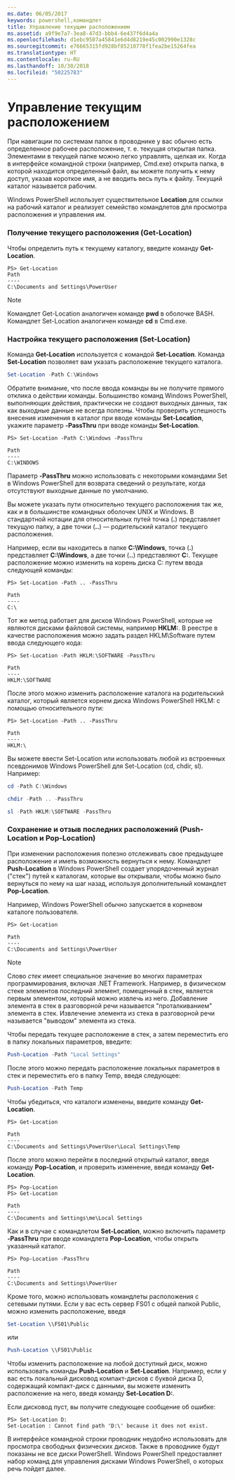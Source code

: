 ```yaml
---
ms.date: 06/05/2017
keywords: powershell,командлет
title: Управление текущим расположением
ms.assetid: a9f9e7a7-3ea8-47d3-bbb4-6e437f6d4a4a
ms.openlocfilehash: d1ebc9507a45841e6d4d8219e45c002990e1328c
ms.sourcegitcommit: e76665315fd928bf85210778f1fea2be15264fea
ms.translationtype: HT
ms.contentlocale: ru-RU
ms.lasthandoff: 10/30/2018
ms.locfileid: "50225783"
---
```

# <a name="managing-current-location"></a>Управление текущим расположением

При навигации по системам папок в проводнике у вас обычно есть определенное рабочее расположение, т. е. текущая открытая папка. Элементами в текущей папке можно легко управлять, щелкая их. Когда в интерфейсе командной строки (например, Cmd.exe) открыта папка, в которой находится определенный файл, вы можете получить к нему доступ, указав короткое имя, а не вводить весь путь к файлу. Текущий каталог называется рабочим.

Windows PowerShell использует существительное **Location** для ссылки на рабочий каталог и реализует семейство командлетов для просмотра расположения и управления им.

### <a name="getting-your-current-location-get-location"></a>Получение текущего расположения (Get-Location)

Чтобы определить путь к текущему каталогу, введите команду **Get-Location**.

```
PS> Get-Location
Path
----
C:\Documents and Settings\PowerUser
```

> [!NOTE]
> Командлет Get-Location аналогичен команде **pwd** в оболочке BASH. Командлет Set-Location аналогичен команде **cd** в Cmd.exe.

### <a name="setting-your-current-location-set-location"></a>Настройка текущего расположения (Set-Location)

Команда **Get-Location** используется с командой **Set-Location**. Команда **Set-Location** позволяет вам указать расположение текущего каталога.

```powershell
Set-Location -Path C:\Windows
```

Обратите внимание, что после ввода команды вы не получите прямого отклика о действии команды. Большинство команд Windows PowerShell, выполняющих действия, практически не создают выходных данных, так как выходные данные не всегда полезны. Чтобы проверить успешность внесения изменения в каталог при вводе команды **Set-Location**, укажите параметр **-PassThru** при вводе команды **Set-Location**.

```
PS> Set-Location -Path C:\Windows -PassThru

Path
----
C:\WINDOWS
```

Параметр **-PassThru** можно использовать с некоторыми командами Set в Windows PowerShell для возврата сведений о результате, когда отсутствуют выходные данные по умолчанию.

Вы можете указать пути относительно текущего расположения так же, как и в большинстве командных оболочек UNIX и Windows. В стандартной нотации для относительных путей точка (**.**) представляет текущую папку, а две точки (**..**) — родительский каталог текущего расположения.

Например, если вы находитесь в папке **C:\\Windows**, точка (**.**) представляет **C:\\Windows**, а две точки (**..**) представляют **C:**. Текущее расположение можно изменить на корень диска C: путем ввода следующей команды:

```
PS> Set-Location -Path .. -PassThru

Path
----
C:\
```

Тот же метод работает для дисков Windows PowerShell, которые не являются дисками файловой системы, например **HKLM:**. В реестре в качестве расположения можно задать раздел HKLM\\Software путем ввода следующего кода:

```
PS> Set-Location -Path HKLM:\SOFTWARE -PassThru

Path
----
HKLM:\SOFTWARE
```

После этого можно изменить расположение каталога на родительский каталог, который является корнем диска Windows PowerShell HKLM: с помощью относительного пути:

```
PS> Set-Location -Path .. -PassThru

Path
----
HKLM:\
```

Вы можете ввести Set-Location или использовать любой из встроенных псевдонимов Windows PowerShell для Set-Location (cd, chdir, sl). Например:

```powershell
cd -Path C:\Windows
```

```powershell
chdir -Path .. -PassThru
```

```powershell
sl -Path HKLM:\SOFTWARE -PassThru
```

### <a name="saving-and-recalling-recent-locations-push-location-and-pop-location"></a>Сохранение и отзыв последних расположений (Push-Location и Pop-Location)

При изменении расположения полезно отслеживать свое предыдущее расположение и иметь возможность вернуться к нему. Командлет **Push-Location** в Windows PowerShell создает упорядоченный журнал ("стек") путей к каталогам, которые вы открывали, чтобы можно было вернуться по нему на шаг назад, используя дополнительный командлет **Pop-Location**.

Например, Windows PowerShell обычно запускается в корневом каталоге пользователя.

```
PS> Get-Location

Path
----
C:\Documents and Settings\PowerUser
```

> [!NOTE]
> Слово *стек* имеет специальное значение во многих параметрах программирования, включая .NET Framework. Например, в физическом стеке элементов последний элемент, помещенный в стек, является первым элементом, который можно извлечь из него. Добавление элемента в стек в разговорной речи называется "проталкиванием" элемента в стек. Извлечение элемента из стека в разговорной речи называется "выводом" элемента из стека.

Чтобы передать текущее расположение в стек, а затем переместить его в папку локальных параметров, введите:

```powershell
Push-Location -Path "Local Settings"
```

После этого можно передать расположение локальных параметров в стек и переместить его в папку Temp, введя следующее:

```powershell
Push-Location -Path Temp
```

Чтобы убедиться, что каталоги изменены, введите команду **Get-Location**.

```
PS> Get-Location

Path
----
C:\Documents and Settings\PowerUser\Local Settings\Temp
```

После этого можно перейти в последний открытый каталог, введя команду **Pop-Location**, и проверить изменение, введя команду **Get-Location**.

```
PS> Pop-Location
PS> Get-Location

Path
----
C:\Documents and Settings\me\Local Settings
```

Как и в случае с командлетом **Set-Location**, можно включить параметр **-PassThru** при вводе командлета **Pop-Location**, чтобы открыть указанный каталог.

```
PS> Pop-Location -PassThru

Path
----
C:\Documents and Settings\PowerUser
```

Кроме того, можно использовать командлеты расположения с сетевыми путями. Если у вас есть сервер FS01 с общей папкой Public, можно изменить расположение, введя

```powershell
Set-Location \\FS01\Public
```

или

```powershell
Push-Location \\FS01\Public
```

Чтобы изменить расположение на любой доступный диск, можно использовать команды **Push-Location** и **Set-Location**. Например, если у вас есть локальный дисковод компакт-дисков с буквой диска D, содержащий компакт-диск с данными, вы можете изменить расположение на него, введя команду **Set-Location D:**.

Если дисковод пуст, вы получите следующее сообщение об ошибке:

```
PS> Set-Location D:
Set-Location : Cannot find path 'D:\' because it does not exist.
```

В интерфейсе командной строки проводник неудобно использовать для просмотра свободных физических дисков. Также в проводнике будут показаны не все диски PowerShell. Windows PowerShell предоставляет набор команд для управления дисками Windows PowerShell, о которых речь пойдет далее.
